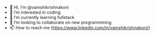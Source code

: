 - 👋 Hi, I’m @vamshikrishnakoni
- 👀 I’m interested in coding
- 🌱 I’m currently learning fullstack
- 💞️ I’m looking to collaborate on new programmining
- 📫 How to reach me (https://www.linkedin.com/in/vamshikrishnakoni/)

<!---
vamshikrishnakoni/vamshikrishnakoni is a ✨ special ✨ repository because its `README.md` (this file) appears on your GitHub profile.
You can click the Preview link to take a look at your changes.
--->
